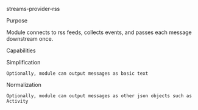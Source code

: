 streams-provider-rss

Purpose

  Module connects to rss feeds, collects events, and passes each message downstream once.

Capabilities

  Simplification

    Optionally, module can output messages as basic text

  Normalization

    Optionally, module can output messages as other json objects such as Activity

